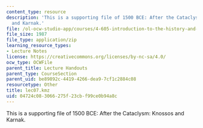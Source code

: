 ```yaml
---
content_type: resource
description: 'This is a supporting file of 1500 BCE: After the Cataclysm: Knossos
  and Karnak.'
file: /ol-ocw-studio-app/courses/4-605-introduction-to-the-history-and-theory-of-architecture-spring-2012/04724c083066275f23cbf99ce0b94a8c_lec07.kmz
file_size: 1987
file_type: application/zip
learning_resource_types:
- Lecture Notes
license: https://creativecommons.org/licenses/by-nc-sa/4.0/
ocw_type: OCWFile
parent_title: Lecture Handouts
parent_type: CourseSection
parent_uid: be89892c-4419-4266-dea9-7cf1c2884c08
resourcetype: Other
title: lec07.kmz
uid: 04724c08-3066-275f-23cb-f99ce0b94a8c
---
```

This is a supporting file of 1500 BCE: After the Cataclysm: Knossos and Karnak.